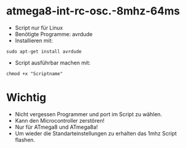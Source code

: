 # atmega8-int-rc-osc.-8mhz-64ms
* Script nur für Linux
* Benötigte Programme: avrdude
* Installieren mit:
````
sudo apt-get install avrdude
````
* Script ausführbar machen mit:
````
chmod +x "Scriptname"
````
# Wichtig
* Nicht vergessen Programmer und port im Script zu wählen.
* Kann den Microcontroller zerstören!
* Nur für ATmega8 und ATmega8a!
* Um wieder die Standarteinstellungen zu erhalten das 1mhz Script flashen.
